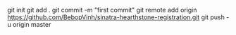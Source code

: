 
git init
git add .
git commit -m "first commit"
git remote add origin https://github.com/BebopVinh/sinatra-hearthstone-registration.git
git push -u origin master